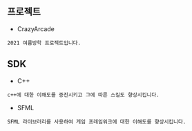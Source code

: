 ## 프로젝트
* CrazyArcade
```
2021 여름방학 프로젝트입니다.
```

## SDK
* C++
```
c++에 대한 이해도를 증진시키고 그에 따른 스킬도 향상시킵니다.
```
* SFML
```
SFML 라이브러리를 사용하여 게임 프레임워크에 대한 이해도를 향상시킵니다.
```
